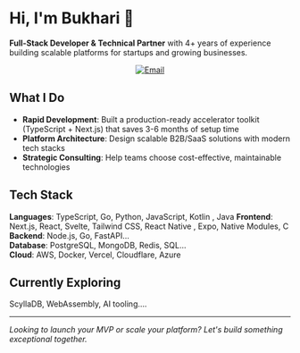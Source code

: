# Hi, I'm Bukhari 👋

**Full-Stack Developer & Technical Partner** with 4+ years of experience building scalable platforms for startups and growing businesses.

<p align="center">
  <a href="mailto:userid925925@gmail.com"><img src="https://img.shields.io/badge/Email_Me-D14836?style=for-the-badge&logo=gmail&logoColor=white" alt="Email"/></a>
</p>

## What I Do

- **Rapid Development**: Built a production-ready accelerator toolkit (TypeScript + Next.js) that saves 3-6 months of setup time
- **Platform Architecture**: Design scalable B2B/SaaS solutions with modern tech stacks
- **Strategic Consulting**: Help teams choose cost-effective, maintainable technologies

## Tech Stack

**Languages**: TypeScript, Go, Python, JavaScript,  Kotlin , Java
**Frontend**: Next.js, React, Svelte, Tailwind CSS, React Native , Expo, Native Modules, C   
**Backend**: Node.js, Go, FastAPI...   
**Database**: PostgreSQL, MongoDB, Redis, SQL...   
**Cloud**: AWS, Docker, Vercel, Cloudflare, Azure   

## Currently Exploring

ScyllaDB, WebAssembly, AI tooling.... 

---

*Looking to launch your MVP or scale your platform? Let's build something exceptional together.*
